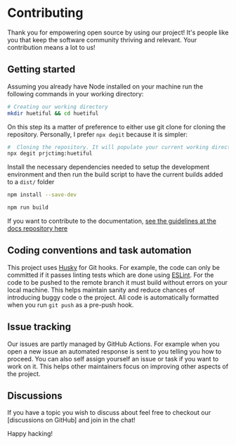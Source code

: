 # Contributing



Thank you for empowering open source by using our project! It's people like you that keep the software community thriving and relevant. Your contribution means a lot to us!


## Getting started

Assuming you already have Node installed on your machine run the following commands in your working directory:

```bash
# Creating our working directory
mkdir huetiful && cd huetiful

```

On this step its a matter of preference to either use git clone for cloning the repository. Personally, I prefer `npx degit` because it is simpler:

```bash
#  Cloning the repository. It will populate your current working directory with all the files in the repository
npx degit prjctimg:huetiful

```

Install the necessary dependencies needed to setup the development environment and then run the build script to have the current builds added to  a `dist/` folder

```bash
npm install --save-dev

npm run build

```

If you want to contribute to the documentation, [see the guidelines at the docs repository here]()

## Coding conventions and task automation

This project uses [Husky]() for Git hooks. For example, the code can only be committed if it passes linting tests which are done using [ESLint](). For the code to be pushed to the remote branch it must build without errors on your local machine. This helps maintain sanity and reduce chances of introducing buggy code o the project. All code is automatically formatted when you run `git push` as a pre-push hook.

## Issue tracking

Our issues are partly managed by GitHub Actions. For example when you open a new issue an automated response is sent to you telling you how to proceed. You can also self assign yourself an issue or task if you want to work on it. This helps other maintainers focus on improving other aspects of the project.

## Discussions

If you have a topic you wish to discuss about feel free to checkout our [discussions on GitHub] and join in the chat!

Happy hacking!
